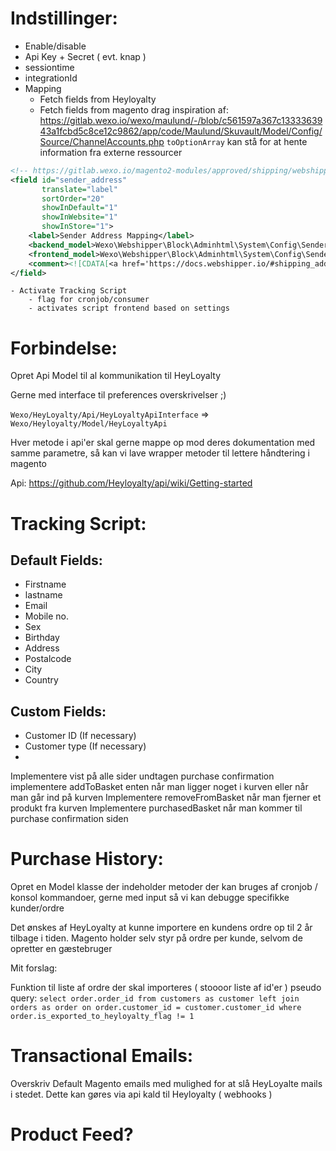 
# Indstillinger:



- Enable/disable
- Api Key + Secret ( evt. knap )
- sessiontime
- integrationId
- Mapping
	- Fetch fields from Heyloyalty
	- Fetch fields from magento
drag inspiration af: https://gitlab.wexo.io/wexo/maulund/-/blob/c561597a367c1333363943a1fcbd5c8ce12c9862/app/code/Maulund/Skuvault/Model/Config/Source/ChannelAccounts.php
`toOptionArray` kan stå for at hente information fra externe ressourcer

```xml
<!-- https://gitlab.wexo.io/magento2-modules/approved/shipping/webshipper/-/blob/master/etc/adminhtml/system.xml -->
<field id="sender_address"
       translate="label"
       sortOrder="20"
       showInDefault="1"
       showInWebsite="1"
       showInStore="1">
    <label>Sender Address Mapping</label>
    <backend_model>Wexo\Webshipper\Block\Adminhtml\System\Config\SenderAddress\BackendModel</backend_model>
    <frontend_model>Wexo\Webshipper\Block\Adminhtml\System\Config\SenderAddress\FrontendModel</frontend_model>
    <comment><![CDATA[<a href='https://docs.webshipper.io/#shipping_addresses'>Webshipper Address Documentation</a>]]></comment>
</field>
```
	- Activate Tracking Script
		- flag for cronjob/consumer
		- activates script frontend based on settings

# Forbindelse:

Opret Api Model til al kommunikation til HeyLoyalty

Gerne med interface til preferences overskrivelser ;) 

`Wexo/HeyLoyalty/Api/HeyLoyaltyApiInterface` => `Wexo/Heyloyalty/Model/HeyLoyaltyApi`

Hver metode i api'er skal gerne mappe op mod deres dokumentation med samme parametre, så kan vi lave wrapper metoder til lettere håndtering i magento

Api: https://github.com/Heyloyalty/api/wiki/Getting-started

# Tracking Script:

## Default Fields:

- Firstname
- lastname
- Email
- Mobile no.
- Sex
- Birthday
- Address
- Postalcode
- City
- Country

## Custom Fields:
- Customer ID (If necessary) 
- Customer type (If necessary)
- <fields from mapping>

Implementere vist på alle sider undtagen purchase confirmation
implementere addToBasket enten når man ligger noget i kurven eller når man går ind på kurven
Implementere removeFromBasket når man fjerner et produkt fra kurven
Implementere purchasedBasket når man kommer til purchase confirmation siden


# Purchase History:

Opret en Model klasse der indeholder metoder der kan bruges af cronjob / konsol kommandoer, gerne med input så vi kan debugge specifikke kunder/ordre

Det ønskes af HeyLoyalty at kunne importere en kundens ordre op til 2 år tilbage i tiden.
Magento holder selv styr på ordre per kunde, selvom de opretter en gæstebruger

Mit forslag:

Funktion til liste af ordre der skal importeres ( stoooor liste af id'er )
pseudo query: `select order.order_id from customers as customer left join orders as order on order.customer_id = customer.customer_id where order.is_exported_to_heyloyalty_flag != 1`

# Transactional Emails:

Overskriv Default Magento emails med mulighed for at slå HeyLoyalte mails i stedet.
Dette kan gøres via api kald til Heyloyalty ( webhooks )




# Product Feed?


